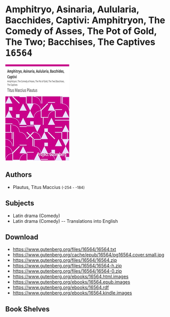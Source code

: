 # Amphitryo, Asinaria, Aulularia, Bacchides, Captivi: Amphitryon, The Comedy of Asses, The Pot of Gold, The Two; Bacchises, The Captives <kbd>16564</kbd>

![](./cover.medium.jpg "")

## Authors


 - Plautus, Titus Maccius <small>(-254 - -184)</small>

## Subjects


 - Latin drama (Comedy)
 - Latin drama (Comedy) -- Translations into English

## Download


 - https://www.gutenberg.org/files/16564/16564.txt
 - https://www.gutenberg.org/cache/epub/16564/pg16564.cover.small.jpg
 - https://www.gutenberg.org/files/16564/16564.zip
 - https://www.gutenberg.org/files/16564/16564-h.zip
 - https://www.gutenberg.org/files/16564/16564-0.zip
 - https://www.gutenberg.org/ebooks/16564.html.images
 - https://www.gutenberg.org/ebooks/16564.epub.images
 - https://www.gutenberg.org/ebooks/16564.rdf
 - https://www.gutenberg.org/ebooks/16564.kindle.images

## Book Shelves


